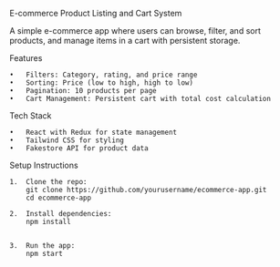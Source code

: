 
E-commerce Product Listing and Cart System

A simple e-commerce app where users can browse, filter, and sort products, and manage items in a cart with persistent storage.

Features

	•	Filters: Category, rating, and price range
	•	Sorting: Price (low to high, high to low)
	•	Pagination: 10 products per page
	•	Cart Management: Persistent cart with total cost calculation

Tech Stack

	•	React with Redux for state management
	•	Tailwind CSS for styling
	•	Fakestore API for product data

Setup Instructions

	1.	Clone the repo:
        git clone https://github.com/yourusername/ecommerce-app.git
        cd ecommerce-app

	2.	Install dependencies:
        npm install


	3.	Run the app: 
        npm start